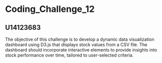 # Coding_Challenge_12
## U14123683
The objective of this challenge is to develop a dynamic data visualization dashboard using D3.js that displays stock values from a CSV file. The dashboard should incorporate interactive elements to provide insights into stock performance over time, tailored to user-selected criteria.